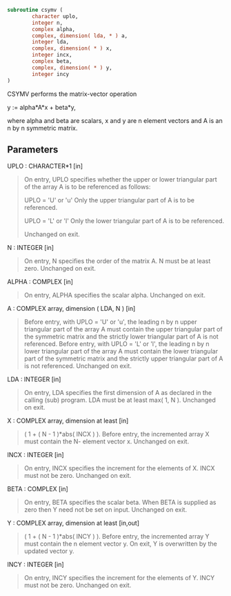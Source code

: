 ```fortran
subroutine csymv (
        character uplo,
        integer n,
        complex alpha,
        complex, dimension( lda, * ) a,
        integer lda,
        complex, dimension( * ) x,
        integer incx,
        complex beta,
        complex, dimension( * ) y,
        integer incy
)
```

CSYMV  performs the matrix-vector  operation

y := alpha\*A\*x + beta\*y,

where alpha and beta are scalars, x and y are n element vectors and
A is an n by n symmetric matrix.

## Parameters
UPLO : CHARACTER\*1 [in]
> On entry, UPLO specifies whether the upper or lower
> triangular part of the array A is to be referenced as
> follows:
> 
> UPLO = 'U' or 'u'   Only the upper triangular part of A
> is to be referenced.
> 
> UPLO = 'L' or 'l'   Only the lower triangular part of A
> is to be referenced.
> 
> Unchanged on exit.

N : INTEGER [in]
> On entry, N specifies the order of the matrix A.
> N must be at least zero.
> Unchanged on exit.

ALPHA : COMPLEX [in]
> On entry, ALPHA specifies the scalar alpha.
> Unchanged on exit.

A : COMPLEX array, dimension ( LDA, N ) [in]
> Before entry, with  UPLO = 'U' or 'u', the leading n by n
> upper triangular part of the array A must contain the upper
> triangular part of the symmetric matrix and the strictly
> lower triangular part of A is not referenced.
> Before entry, with UPLO = 'L' or 'l', the leading n by n
> lower triangular part of the array A must contain the lower
> triangular part of the symmetric matrix and the strictly
> upper triangular part of A is not referenced.
> Unchanged on exit.

LDA : INTEGER [in]
> On entry, LDA specifies the first dimension of A as declared
> in the calling (sub) program. LDA must be at least
> max( 1, N ).
> Unchanged on exit.

X : COMPLEX array, dimension at least [in]
> ( 1 + ( N - 1 )\*abs( INCX ) ).
> Before entry, the incremented array X must contain the N-
> element vector x.
> Unchanged on exit.

INCX : INTEGER [in]
> On entry, INCX specifies the increment for the elements of
> X. INCX must not be zero.
> Unchanged on exit.

BETA : COMPLEX [in]
> On entry, BETA specifies the scalar beta. When BETA is
> supplied as zero then Y need not be set on input.
> Unchanged on exit.

Y : COMPLEX array, dimension at least [in,out]
> ( 1 + ( N - 1 )\*abs( INCY ) ).
> Before entry, the incremented array Y must contain the n
> element vector y. On exit, Y is overwritten by the updated
> vector y.

INCY : INTEGER [in]
> On entry, INCY specifies the increment for the elements of
> Y. INCY must not be zero.
> Unchanged on exit.
